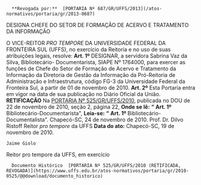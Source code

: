       **Revogada por:**  [PORTARIA Nº 687/GR/UFFS/2013](/atos-normativos/portaria/gr/2013-0687) 

   DESIGNA CHEFE DO SETOR DE FORMAÇÃO DE ACERVO E TRATAMENTO DA INFORMAÇÃO  

 O VICE-REITOR *PRO TEMPORE*  DA UNIVERSIDADE FEDERAL DA FRONTEIRA SUL (UFFS), no exercício da Reitoria e no uso de suas atribuições legais, resolve:   **Art. 1º**  DESIGNAR, a servidora Sabrina Vaz da Silva, Bibliotecário- Documentarista, SIAPE Nº 1764000, para exercer as funções de Chefe do Setor de Formação de Acervo e Tratamento da Informação da Diretoria de Gestão da Informação da Pró-Reitoria de Administração e Infraestrutura, código FG-3 da Universidade Federal da Fronteira Sul, a partir de 01 de novembro de 2010.   **Art. 2º**  Esta Portaria entra em vigor na data de sua publicação no Diário Oficial da União.   **RETIFICAÇÃO**   Na [PORTARIA Nº 525/GR/UFFS/2010](https://www.uffs.edu.br/atos-normativos/portaria/gr/2010-0525), publicada no DOU de 22 de novembro de 2010, seção 2, página 22,   **Onde se lê:** **“** **Art. 1º**  Bibliotecário-Documentarista",   **Leia-se:** **“** **Art. 1º**  Bibliotecário-Documentalista".   Chapecó-SC, 24 de novembro de 2010.   Prof. Dr. Dilvo Ristoff Reitor *pro tempore*  da UFFS    **Data do ato:** Chapecó-SC, 19 de novembro de 2010.   
 

    Jaime Giolo   
 Reitor pro tempore da UFFS, em exercício 

      Documento Histórico  [PORTARIA Nº 525/GR/UFFS/2010 (RETIFICADA, REVOGADA)](https://www.uffs.edu.br/atos-normativos/portaria/gr/2010-0525/@@download/documento_historico)     
      